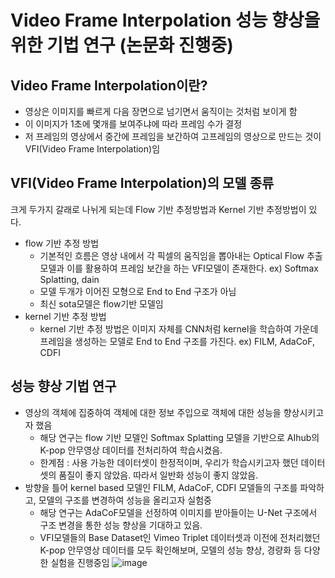 # Video Frame Interpolation 성능 향상을 위한 기법 연구 (논문화 진행중)

## Video Frame Interpolation이란?

- 영상은 이미지를 빠르게 다음 장면으로 넘기면서 움직이는 것처럼 보이게 함
- 이 이미지가 1초에 몇개를 보여주냐에 따라 프레임 수가 결정
- 저 프레임의 영상에서 중간에 프레임을 보간하여 고프레임의 영상으로 만드는 것이 VFI(Video Frame Interpolation)임

## VFI(Video Frame Interpolation)의 모델 종류

 크게 두가지 갈래로 나뉘게 되는데 Flow 기반 추정방법과 Kernel 기반 추정방법이 있다.

- flow 기반 추정 방법
    - 기본적인 흐름은 영상 내에서 각 픽셀의 움직임을 뽑아내는 Optical Flow 추출 모델과 이를 활용하여 프레임 보간을 하는 VFI모델이 존재한다. ex) Softmax Splatting, dain
    - 모델 두개가 이어진 모형으로 End to End 구조가 아님
    - 최신 sota모델은 flow기반 모델임
- kernel 기반 추정 방법
    - kernel 기반 추정 방법은 이미지 자체를 CNN처럼 kernel을 학습하여 가운데 프레임을 생성하는 모델로 End to End 구조를 가진다. ex) FILM, AdaCoF, CDFI

## 성능 향상 기법 연구

- 영상의 객체에 집중하여 객체에 대한 정보 주입으로 객체에 대한 성능을 향상시키고자 했음
    - 해당 연구는 flow 기반 모델인 Softmax Splatting 모델을 기반으로 AIhub의 K-pop 안무영상 데이터를 전처리하여 학습시켰음.
    - 한계점 : 사용 가능한 데이터셋이 한정적이며, 우리가 학습시키고자 했던 데이터셋의 품질이 좋지 않았음. 따라서 일반화 성능이 좋지 않았음.
- 방향을 틀어 kernel based 모델인 FILM, AdaCoF, CDFI 모델들의 구조를 파악하고, 모델의 구조를 변경하여 성능을 올리고자 실험중
    - 해당 연구는 AdaCoF모델을 선정하여 이미지를 받아들이는 U-Net 구조에서 구조 변경을 통한 성능 향상을 기대하고 있음.
    - VFI모델들의 Base Dataset인 Vimeo Triplet 데이터셋과 이전에 전처리했던 K-pop 안무영상 데이터를 모두 확인해보며, 모델의 성능 향상, 경량화 등 다양한 실험을 진행중임
![image](https://user-images.githubusercontent.com/97331900/217249193-830e24dc-4d7e-42fd-a7d8-45dd5691385c.png)
